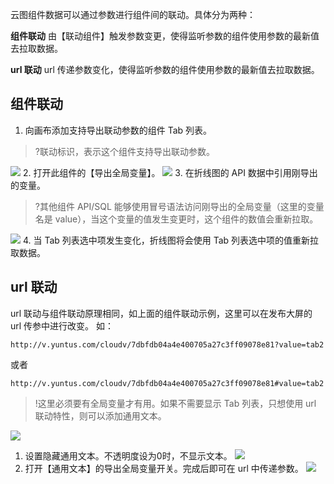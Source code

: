 云图组件数据可以通过参数进行组件间的联动。具体分为两种：

**组件联动**
由【联动组件】触发参数变更，使得监听参数的组件使用参数的最新值去拉取数据。

**url 联动**
url 传递参数变化，使得监听参数的组件使用参数的最新值去拉取数据。

## 组件联动

1. 向画布添加支持导出联动参数的组件 Tab 列表。
>?联动标识，表示这个组件支持导出联动参数。
>
![](https://main.qcloudimg.com/raw/3709e2a95470825cdb27f89bb9857095.png)
2. 打开此组件的【导出全局变量】。
![](https://main.qcloudimg.com/raw/4ca1d6f553e636df56aec08d220e1741.png)
3. 在折线图的 API 数据中引用刚导出的变量。
>?其他组件 API/SQL 能够使用冒号语法访问刚导出的全局变量（这里的变量名是  value），当这个变量的值发生变更时，这个组件的数值会重新拉取。

 ![](https://main.qcloudimg.com/raw/f056b41d61fa0378b7cac2838daf1cc9.png)
4. 当 Tab 列表选中项发生变化，折线图将会使用 Tab 列表选中项的值重新拉取数据。

## url 联动

url 联动与组件联动原理相同，如上面的组件联动示例，这里可以在发布大屏的 url 传参中进行改变。
如：
```
http://v.yuntus.com/cloudv/7dbfdb04a4e400705a27c3ff09078e81?value=tab2
```
或者
```
http://v.yuntus.com/cloudv/7dbfdb04a4e400705a27c3ff09078e81#value=tab2
```
>!这里必须要有全局变量才有用。如果不需要显示 Tab 列表，只想使用 url 联动特性，则可以添加通用文本。

![](https://main.qcloudimg.com/raw/a15f9a938d4a1c60cadfe1d6408e3675.png)
1. 设置隐藏通用文本。不透明度设为0时，不显示文本。
![](https://main.qcloudimg.com/raw/82aa382ac45121aba6820183a119c2f6.png)
2. 打开【通用文本】的导出全局变量开关。完成后即可在 url 中传递参数。
![](https://main.qcloudimg.com/raw/37f0d9ddaae875f02781694344bc9ed7.png)

